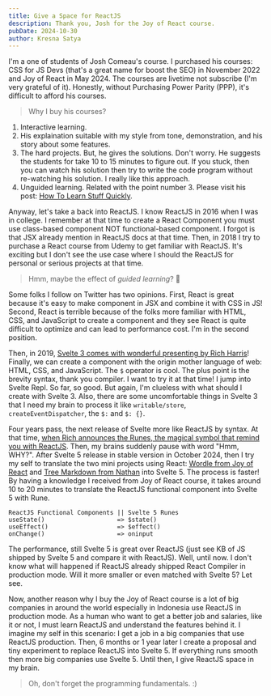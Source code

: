 ```yaml
---
title: Give a Space for ReactJS
description: Thank you, Josh for the Joy of React course.
pubDate: 2024-10-30
author: Kresna Satya
---
```


I'm a one of students of Josh Comeau's course. I purchased his courses: CSS for JS Devs (that's a great name for boost the SEO) in November 2022 and Joy of React in May 2024. The courses are livetime not subscribe (I'm very grateful of it). Honestly, without Purchasing Power Parity (PPP), it's difficult to afford his courses.

> Why I buy his courses?

1. Interactive learning.
2. His explaination suitable with my style from tone, demonstration, and his story about some features.
3. The hard projects. But, he gives the solutions. Don't worry. He suggests the students for take 10 to 15 minutes to figure out. If you stuck, then you can watch his solution then try to write the code program without re-watching his solution. I really like this approach.
4. Unguided learning. Related with the point number 3. Please visit his post: [How To Learn Stuff Quickly](https://www.joshwcomeau.com/blog/how-to-learn-stuff-quickly/).

Anyway, let's take a back into ReactJS. I know ReactJS in 2016 when I was in college. I remember at that time to create a React Component you must use class-based component NOT functional-based component. I forgot is that JSX already mention in ReactJS docs at that time. Then, in 2018 I try to purchase a React course from Udemy to get familiar with ReactJS. It's exciting but I don't see the use case where I should the ReactJS for personal or serious projects at that time.

> Hmm, maybe the effect of *guided learning*? 🤔

Some folks I follow on Twitter has two opinions. First, React is great because it's easy to make component in JSX and combine it with CSS in JS! Second, React is terrible because of the folks more familiar with HTML, CSS, and JavaScript to create a component and they see React is quite difficult to optimize and can lead to performance cost. I'm in the second position.

Then, in 2019, [Svelte 3 comes with wonderful presenting by Rich Harris](https://www.youtube.com/watch?v=AdNJ3fydeao)! Finally, we can create a component with the origin mother language of web: HTML, CSS, and JavaScript. The `$` operator is cool. The plus point is the brevity syntax, thank you compiler. I want to try it at that time! I jump into Svelte Repl. So far, so good. But again, I'm clueless with what should I create with Svelte 3. Also, there are some uncomfortable things in Svelte 3 that I need my brain to process it like `writable/store`, `createEventDispatcher`, the `$:` and `$: {}`.

Four years pass, the next release of Svelte more like ReactJS by syntax. At that time, [when Rich announces the Runes, the magical symbol that remind you with ReactJS](https://www.youtube.com/watch?v=RVnxF3j3N8U&t=335s). Then, my brains suddenly pause with word "Hmm, WHY?". After Svelte 5 release in stable version in October 2024, then I try my self to translate the two mini projects using React: [Wordle from Joy of React](https://github.com/joy-of-react/project-wordle) and [Tree Markdown from Nathan](https://tree.nathanfriend.com) into Svelte 5. The process is faster! By having a knowledge I received from Joy of React course, it takes around 10 to 20 minutes to translate the ReactJS functional component into Svelte 5 with Rune.

```
ReactJS Functional Components || Svelte 5 Runes
useState()                    => $state()
useEffect()                   => $effect()
onChange()                    => oninput
```

The performance, still Svelte 5 is great over ReactJS (just see KB of JS shipped by Svelte 5 and compare it with ReactJS). Well, until now. I don't know what will happened if ReactJS already shipped React Compiler in production mode. Will it more smaller or even matched with Svelte 5? Let see.

Now, another reason why I buy the Joy of React course is a lot of big companies in around the world especially in Indonesia use ReactJS in production mode. As a human who want to get a better job and salaries, like it or not, I must learn ReactJS and understand the features behind it. I imagine my self in this scenario: I get a job in a big companies that use ReactJS production. Then, 6 months or 1 year later I create a proposal and tiny experiment to replace ReactJS into Svelte 5. If everything runs smooth then more big companies use Svelte 5. Until then, I give ReactJS space in my brain.

> Oh, don't forget the programming fundamentals. :)